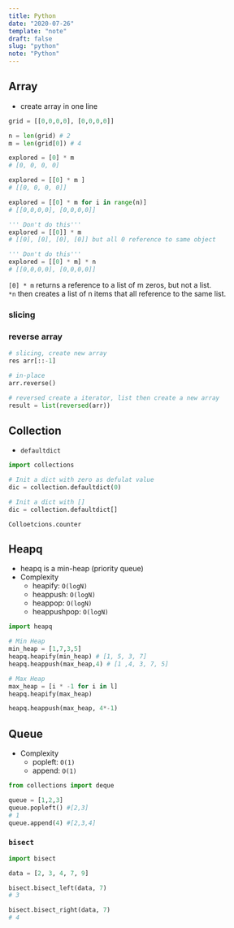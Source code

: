 ```yaml
---
title: Python
date: "2020-07-26"
template: "note"
draft: false
slug: "python"
note: "Python"
---
```

## Array
- create array in one line

```python
grid = [[0,0,0,0], [0,0,0,0]]

n = len(grid) # 2
m = len(grid[0]) # 4

explored = [0] * m
# [0, 0, 0, 0]

explored = [[0] * m ]
# [[0, 0, 0, 0]]

explored = [[0] * m for i in range(n)]
# [[0,0,0,0], [0,0,0,0]]

''' Don't do this'''
explored = [[0]] * m
# [[0], [0], [0], [0]] but all 0 reference to same object

''' Don't do this'''
explored = [[0] * m] * n
# [[0,0,0,0], [0,0,0,0]]
```
`[0] * m` returns a reference to a list of m zeros, but not a list. <br/>
`*n` then creates a list of n items that all reference to the same list.

### slicing

### reverse array
```python
# slicing, create new array
res arr[::-1]

# in-place
arr.reverse()

# reversed create a iterator, list then create a new array
result = list(reversed(arr))
```

## Collection

- `defaultdict`

```python
import collections

# Init a dict with zero as defulat value
dic = collection.defaultdict(0)

# Init a dict with []
dic = collection.defaultdict[]
```

```
Colloetcions.counter
```

## Heapq
- heapq is a min-heap (priority queue)
- Complexity
  - heapify: `O(logN)`
  - heappush: `O(logN)`
  - heappop: 	`O(logN)`
  - heappushpop: `O(logN)`

```python
import heapq

# Min Heap
min_heap = [1,7,3,5]
heapq.heapify(min_heap) # [1, 5, 3, 7]
heapq.heappush(max_heap,4) # [1 ,4, 3, 7, 5]

# Max Heap
max_heap = [i * -1 for i in l]
heapq.heapify(max_heap)

heapq.heappush(max_heap, 4*-1)
```

## Queue
- Complexity
  - popleft: `O(1)`
  - append: `O(1)`

```python
from collections import deque

queue = [1,2,3]
queue.popleft() #[2,3]
# 1
queue.append(4) #[2,3,4]
```

### `bisect`

```python
import bisect

data = [2, 3, 4, 7, 9]

bisect.bisect_left(data, 7)
# 3

bisect.bisect_right(data, 7)
# 4
```